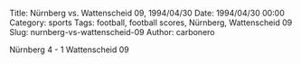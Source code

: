 Title: Nürnberg vs. Wattenscheid 09, 1994/04/30
Date: 1994/04/30 00:00
Category: sports
Tags: football, football scores, Nürnberg, Wattenscheid 09
Slug: nurnberg-vs-wattenscheid-09
Author: carbonero


Nürnberg 4 - 1 Wattenscheid 09
